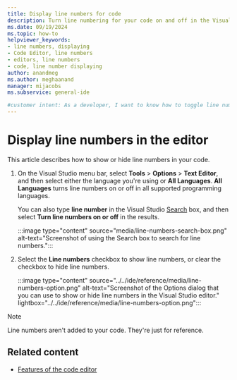 ```yaml
---
title: Display line numbers for code
description: Turn line numbering for your code on and off in the Visual Studio code editor. Line numbers can be useful as a reference.
ms.date: 09/19/2024
ms.topic: how-to
helpviewer_keywords:
- line numbers, displaying
- Code Editor, line numbers
- editors, line numbers
- code, line number displaying
author: anandmeg
ms.author: meghaanand
manager: mijacobs
ms.subservice: general-ide

#customer intent: As a developer, I want to know how to toggle line numbers in my code so that I can use the numbers as a reference.
---
```


# Display line numbers in the editor

This article describes how to show or hide line numbers in your code.

1. On the Visual Studio menu bar, select **Tools** > **Options** > **Text Editor**, and then select either the language you're using or **All Languages**. **All Languages** turns line numbers on or off in all supported programming languages.

    You can also type **line number** in the Visual Studio [Search](../visual-studio-search.md) box, and then select **Turn line numbers on or off** in the results.

    :::image type="content" source="media/line-numbers-search-box.png" alt-text="Screenshot of using the Search box to search for line numbers.":::

1. Select the **Line numbers** checkbox to show line numbers, or clear the checkbox to hide line numbers.

   :::image type="content" source="../../ide/reference/media/line-numbers-option.png" alt-text="Screenshot of the Options dialog that you can use to show or hide line numbers in the Visual Studio editor." lightbox="../../ide/reference/media/line-numbers-option.png":::

> [!NOTE]
> Line numbers aren't added to your code. They're just for reference.

## Related content

- [Features of the code editor](../../ide/writing-code-in-the-code-and-text-editor.md)

